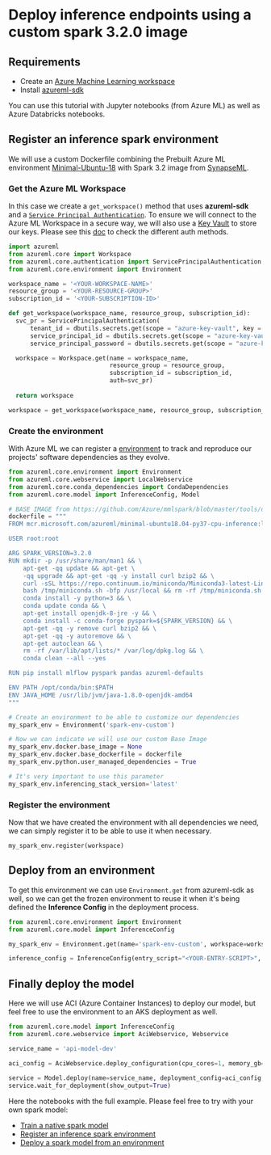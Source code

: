 # Deploy inference endpoints using a custom spark 3.2.0 image

## Requirements

* Create an [Azure Machine Learning workspace](https://docs.microsoft.com/en-us/azure/machine-learning/how-to-manage-workspace?tabs=python)
* Install [azureml-sdk](https://pypi.org/project/azureml-sdk/)

You can use this tutorial with Jupyter notebooks (from Azure ML) as well as Azure Databricks notebooks.

## Register an inference spark environment

We will use a custom Dockerfile combining the Prebuilt Azure ML environment [Minimal-Ubuntu-18](https://hub.docker.com/_/microsoft-azureml-inference) with Spark 3.2 image from [SynapseML](https://github.com/microsoft/SynapseML/blob/master/tools/docker/minimal/Dockerfile).

### Get the Azure ML Workspace

In this case we create a `get_workspace()` method that uses **azureml-sdk** and a [`Service Principal Authentication`](https://docs.microsoft.com/en-us/azure/machine-learning/how-to-setup-authentication). To ensure we will connect to the Azure ML Workspace in a secure way, we will also use a [Key Vault](https://docs.microsoft.com/en-us/azure/key-vault/general/overview) to store our keys. Please see this [doc](https://docs.microsoft.com/en-us/azure/machine-learning/how-to-setup-authentication) to check the different auth methods.

```python
import azureml
from azureml.core import Workspace
from azureml.core.authentication import ServicePrincipalAuthentication
from azureml.core.environment import Environment

workspace_name = '<YOUR-WORKSPACE-NAME>'
resource_group = '<YOUR-RESOURCE-GROUP>'
subscription_id = '<YOUR-SUBSCRIPTION-ID>'

def get_workspace(workspace_name, resource_group, subscription_id):
  svc_pr = ServicePrincipalAuthentication(
      tenant_id = dbutils.secrets.get(scope = "azure-key-vault", key = "tenant-id"),
      service_principal_id = dbutils.secrets.get(scope = "azure-key-vault", key = "cliente-id-custom-role"),
      service_principal_password = dbutils.secrets.get(scope = "azure-key-vault", key = "cliente-secret-custom-role"))

  workspace = Workspace.get(name = workspace_name,
                            resource_group = resource_group,
                            subscription_id = subscription_id,
                            auth=svc_pr)
  
  return workspace

workspace = get_workspace(workspace_name, resource_group, subscription_id)
```

### Create the environment

With Azure ML we can register a [environment](https://docs.microsoft.com/en-us/azure/machine-learning/how-to-use-environments#:~:text=By%20default%2C%20Azure%20ML%20will%20build%20a%20Conda,libraries%20that%20you%20installed%20on%20the%20base%20image.) to track and reproduce our projects' software dependencies as they evolve.

```python
from azureml.core.environment import Environment
from azureml.core.webservice import LocalWebservice
from azureml.core.conda_dependencies import CondaDependencies
from azureml.core.model import InferenceConfig, Model

# BASE IMAGE from https://github.com/Azure/mmlspark/blob/master/tools/docker/minimal/Dockerfile 
dockerfile = """
FROM mcr.microsoft.com/azureml/minimal-ubuntu18.04-py37-cpu-inference:latest

USER root:root

ARG SPARK_VERSION=3.2.0
RUN mkdir -p /usr/share/man/man1 && \
    apt-get -qq update && apt-get \
    -qq upgrade && apt-get -qq -y install curl bzip2 && \
    curl -sSL https://repo.continuum.io/miniconda/Miniconda3-latest-Linux-x86_64.sh -o /tmp/miniconda.sh && \
    bash /tmp/miniconda.sh -bfp /usr/local && rm -rf /tmp/miniconda.sh && \
    conda install -y python=3 && \
    conda update conda && \
    apt-get install openjdk-8-jre -y && \
    conda install -c conda-forge pyspark=${SPARK_VERSION} && \
    apt-get -qq -y remove curl bzip2 && \
    apt-get -qq -y autoremove && \
    apt-get autoclean && \
    rm -rf /var/lib/apt/lists/* /var/log/dpkg.log && \
    conda clean --all --yes

RUN pip install mlflow pyspark pandas azureml-defaults

ENV PATH /opt/conda/bin:$PATH
ENV JAVA_HOME /usr/lib/jvm/java-1.8.0-openjdk-amd64
"""

# Create an environment to be able to customize our dependencies
my_spark_env = Environment('spark-env-custom')

# Now we can indicate we will use our custom Base Image
my_spark_env.docker.base_image = None
my_spark_env.docker.base_dockerfile = dockerfile
my_spark_env.python.user_managed_dependencies = True

# It's very important to use this parameter
my_spark_env.inferencing_stack_version='latest'
```

### Register the environment

Now that we have created the environment with all dependencies we need, we can simply register it to be able to use it when necessary.

`my_spark_env.register(workspace)`

## Deploy from an environment

To get this environment we can use `Environment.get` from azureml-sdk as well, so we can get the frozen environment to reuse it when it's being defined the **Inference Config** in the deployment process.

```python
from azureml.core.environment import Environment
from azureml.core.model import InferenceConfig

my_spark_env = Environment.get(name='spark-env-custom', workspace=workspace)

inference_config = InferenceConfig(entry_script="<YOUR-ENTRY-SCRIPT>", environment=my_spark_env)
```

## Finally deploy the model

Here we will use ACI (Azure Container Instances) to deploy our model, but feel free to use the environment to an AKS deployment as well.

```python
from azureml.core.model import InferenceConfig
from azureml.core.webservice import AciWebservice, Webservice

service_name = 'api-model-dev'

aci_config = AciWebservice.deploy_configuration(cpu_cores=1, memory_gb=1, description="This is a spark serving example.")
 
service = Model.deploy(name=service_name, deployment_config=aci_config, models=[model_azure], inference_config=inference_config, workspace=workspace, overwrite=True)
service.wait_for_deployment(show_output=True)
```

Here the notebooks with the full example. Please feel free to try with your own spark model:

* [Train a native spark model](./notebooks/train-spark-classification-model.ipynb)
* [Register an inference spark environment](./notebooks/register-spark-environment.ipynb)
* [Deploy a spark model from an environment](./notebooks/deploy-from-environment.ipynb)
